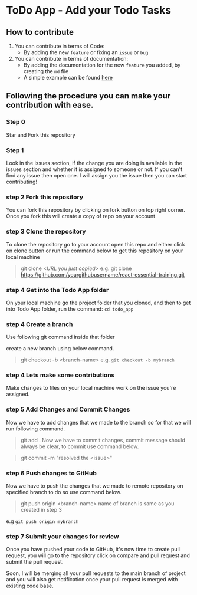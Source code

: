 
# ToDo App - Add your Todo Tasks
## How to contribute
1. You can contribute in terms of Code:
   - By adding the new `feature` or fixing an `issue` or `bug`
2. You can contribute in terms of documentation:
   - By adding the documentation for the new `feature` you added, by creating the `md` file
   - A simple example can be found [here](https://github.com/ShehrozIrfan/react-essential-training/blob/master/todo_app/PAGINATION.md)

## Following the procedure you can make your contribution with ease.
### Step 0
Star and Fork this repository
### Step 1
Look in the issues section, if the change you are doing is available in the issues section and whether it is assigned to someone or not. If you can't find any issue then open one. I will assign you the issue then you can start contributing!
### step 2 Fork this repository
You can fork this repository by clicking on fork button on top right corner. Once you fork this will create a copy of repo on your account
### step 3 Clone the repository
To clone the repository go to your account open this repo and either click on clone button or run the command below to get this repository on your local machine

> git clone <_URL you just copied_>
e.g. git clone https://github.com/yourgithubusername/react-essential-training.git

### step 4 Get into the Todo App folder
On your local machine go the project folder that you cloned, and then to get into Todo App folder, run the command:
`cd todo_app`

### step 4 Create a branch
Use following git command inside that folder

create a new branch using below command.

> git checkout -b \<branch-name\>
e.g. `git checkout -b mybranch`

### step 4 Lets make some contributions
Make changes to files on your local machine work on the issue you're assigned.

### step 5 Add Changes and Commit Changes
Now we have to add changes that we made to the branch so for that we will run following command.

> git add .
Now we have to commit changes, commit message should always be clear, to commit use command below.

> git commit -m "resolved the \<issue\>"
### step 6 Push changes to GitHub
Now we have to push the changes that we made to remote repository on specified branch to do so use command below.

> git push origin \<branch-name\>
name of branch is same as you created in step 3

e.g `git push origin mybranch`

### step 7 Submit your changes for review
Once you have pushed your code to GitHub, it's now time to create pull request, you will go to the repository click on compare and pull request and submit the pull request.

Soon, I will be merging all your pull requests to the main branch of project and you will also get notification once your pull request is merged with existing code base.
